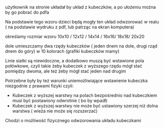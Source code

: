 użytkownik na stronie układał by układ z kubeczków, a po ułożeniu można by go pobrać do pdfa

Na podstawie tego wzoru dzieci będą mogły ten układ odwzorować w realu ( na podstawie wydruku z pdf, lub patrząc na ekran komputera)

określamy rozmiar wzoru 10x10 / 12x12 / 14x14 / 16x16/ 18x18/ 20x20

dole umieszczamy dwa rzędy kubeczków ( jeden dnem na dole, drugi rząd dnem do góry) w 10 kolorach (grafiki kubeczków mamy)

 
Linie siatki są niewidoczne, a dodatkowo muszą być wstawione pola połówkowe, czyli takie żeby kubeczek z wyższego rzędu mógł stać pomiędzy dwoma, ale też żeby mógł stać jeden nad drugim

Potrzebne były by też  warunki uniemożliwiające wstawienie kubeczka niezgodnie z prawami fizyki czyli:

- Kubeczek z wyższej warstwy na polach bezpośrednio nad kubeczkiem musi być postawiony odwrotnie ( bo by wpadł)
- Kubeczek z wyższej warstwy nie może być ustawiony szerzej niż dolna warstwa ( wieża nie może się rozszerzać)

 
Chodzi o możliwość fizycznego odwzorowania układu kubeczkami